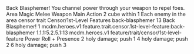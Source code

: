 <ability>
  <name>Back Blasphemer!</name>
  <flavor>You channel power through your weapon to repel foes.</flavor>
  <keywords>
    <keyword>Area</keyword>
    <keyword>Magic</keyword>
    <keyword>Melee</keyword>
    <keyword>Weapon</keyword>
  </keywords>
  <type>Main Action</type>
  <distance>2 cube within 1</distance>
  <target>Each enemy in the area</target>
  <metadata>
    <class>censor</class>
    <feature_type>trait</feature_type>
    <file_dpath>Censor/1st-Level Features</file_dpath>
    <item_id>back-blasphemer</item_id>
    <item_index>13</item_index>
    <item_name>Back Blasphemer!</item_name>
    <level>1</level>
    <scc>mcdm.heroes.v1:feature.trait.censor.1st-level-feature:back-blasphemer</scc>
    <scdc>1.1.1:5.2.5.1:13</scdc>
    <source>mcdm.heroes.v1</source>
    <type>feature/trait/censor/1st-level-feature</type>
  </metadata>
  <effects>
    <effect type="roll">
      <roll>Power Roll + Presence</roll>
      <t1>2 holy damage; push 1</t1>
      <t2>4 holy damage; push 2</t2>
      <t3>6 holy damage; push 3</t3>
    </effect>
  </effects>
</ability>
